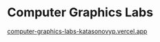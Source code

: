 # Computer Graphics Labs

[computer-graphics-labs-katasonovyp.vercel.app
](https://computer-graphics-labs-katasonovyp.vercel.app/)
